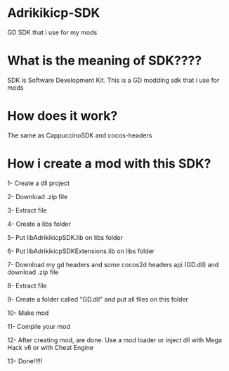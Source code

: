 # Adrikikicp-SDK


GD SDK that i use for my mods

# What is the meaning of SDK????

SDK is Software Development Kit. This is a GD modding sdk that i use for mods




# How does it work?

The same as CappuccinoSDK and cocos-headers

# How i create a mod with this SDK? 
1- Create a dll project




2- Download .zip file




3- Extract file



4- Create a libs folder




5- Put libAdrikikicpSDK.lib on libs folder




6- Put libAdrikikicpSDKExtensions.lib on libs folder





7- Download my gd headers and some cocos2d headers api (GD.dll) and download .zip file





8- Extract file





9- Create a folder called "GD.dll" and put all files on this folder




10- Make mod



11- Compile your mod



12- After creating mod, are done. Use a mod loader or inject dll with Mega Hack v6 or with Cheat Engine



13- Done!!!!!
 


